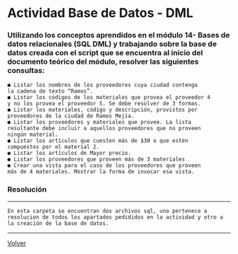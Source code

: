 # Actividad Base de Datos - DML

### Utilizando los conceptos aprendidos en el módulo 14- Bases de datos relacionales (SQL DML) y trabajando sobre la base de datos creada con el script que se encuentra al inicio del documento teórico del módulo, resolver las siguientes consultas:

    ● Listar los nombres de los proveedores cuya ciudad contenga
    la cadena de texto “Ramos”.
    ● Listar los códigos de los materiales que provea el proveedor 4
    y no los provea el proveedor 5. Se debe resolver de 3 formas.
    ● Listar los materiales, código y descripción, provistos por
    proveedores de la ciudad de Ramos Mejía.
    ● Listar los proveedores y materiales que provee. La lista
    resultante debe incluir a aquellos proveedores que no proveen
    ningún material.
    ● Listar los artículos que cuesten más de $30 o que estén
    compuestos por el material 2.
    ● Listar los artículos de Mayor precio.
    ● Listar los proveedores que proveen más de 3 materiales
    ● Crear una vista para el caso de los proveedores que proveen
    más de 4 materiales. Mostrar la forma de invocar esa vista.

### Resolución
 ****
`En esta carpeta se encuentran dos archivos sql, uno pertenece a resolucion de todos los apartados pedididos en la actividad y otro a la creación de la base de datos.`
 ****

 [Volver](../README.md)
